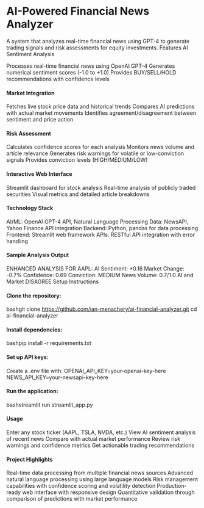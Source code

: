 # AI-Powered Financial News Analyzer
A system that analyzes real-time financial news using GPT-4 to generate trading signals and risk assessments for equity investments.
Features
AI Sentiment Analysis

Processes real-time financial news using OpenAI GPT-4
Generates numerical sentiment scores (-1.0 to +1.0)
Provides BUY/SELL/HOLD recommendations with confidence levels

#### Market Integration

Fetches live stock price data and historical trends
Compares AI predictions with actual market movements
Identifies agreement/disagreement between sentiment and price action

#### Risk Assessment

Calculates confidence scores for each analysis
Monitors news volume and article relevance
Generates risk warnings for volatile or low-conviction signals
Provides conviction levels (HIGH/MEDIUM/LOW)

#### Interactive Web Interface

Streamlit dashboard for stock analysis
Real-time analysis of publicly traded securities
Visual metrics and detailed article breakdowns

#### Technology Stack

AI/ML: OpenAI GPT-4 API, Natural Language Processing
Data: NewsAPI, Yahoo Finance API integration
Backend: Python, pandas for data processing
Frontend: Streamlit web framework
APIs: RESTful API integration with error handling

#### Sample Analysis Output
ENHANCED ANALYSIS FOR AAPL:
AI Sentiment: +0.16
Market Change: -0.7%
Confidence: 0.69
Conviction: MEDIUM
News Volume: 0.7/1.0
AI and Market DISAGREE
Setup Instructions

#### Clone the repository:
bashgit clone https://github.com/ian-menachery/ai-financial-analyzer.git
cd ai-financial-analyzer

#### Install dependencies:
bashpip install -r requirements.txt

#### Set up API keys:
Create a .env file with:
OPENAI_API_KEY=your-openai-key-here
NEWS_API_KEY=your-newsapi-key-here

#### Run the application:
bashstreamlit run streamlit_app.py

#### Usage

Enter any stock ticker (AAPL, TSLA, NVDA, etc.)
View AI sentiment analysis of recent news
Compare with actual market performance
Review risk warnings and confidence metrics
Get actionable trading recommendations

#### Project Highlights

Real-time data processing from multiple financial news sources
Advanced natural language processing using large language models
Risk management capabilities with confidence scoring and volatility detection
Production-ready web interface with responsive design
Quantitative validation through comparison of predictions with market performance
